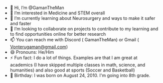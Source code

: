 - 👋 Hi, I’m @GamanTheMan
- 👀 I’m interested in Medicine and STEM overall
- 🌱 I’m currently learning about Neurosurgery and ways to make it safer and faster
- 💞️ I’m looking to collaborate on projects to contribute to my learning and to find opportunities online for better research
- 📫 You can reach me with Discord ( GamanTheMan) or Gmail ( Vonterugaman@gmail.com)
- 😄 Pronouns: He/Him
- ⚡ Fun fact: I do a lot of things. Examples are that I am great at academics (I have skipped multiple classes in math, science, and humanities) and also good at sports (Soccer and Basketball)
- 👶 Birthday: I was born on August 24, 2010. I'm going into 8th grade.
<!---
GamanTheMan/GamanTheMan is a ✨ special ✨ repository because its `README.md` (this file) appears on your GitHub profile.
You can click the Preview link to take a look at your changes.
--->
